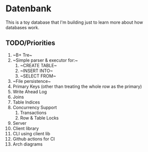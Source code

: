 # Datenbank

This is a toy database that I'm building just to learn more about how databases work.

## TODO/Priorities

1) ~B+ Tre~
2) ~Simple parser & executor for:~
    1) ~CREATE TABLE~
    2) ~INSERT INTO~
    3) ~SELECT FROM~
3) ~File persistence~
4) Primary Keys (other than treating the whole row as the primary)
5) Write Ahead Log
6) Joins
7) Table Indices
8) Concurrency Support
    1) Transactions
    2) Row & Table Locks
9) Server
10) Client library
11) CLI using client lib
12) Github actions for CI
13) Arch diagrams
